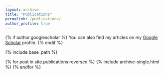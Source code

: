 ```yaml
---
layout: archive
title: "Publications"
permalink: /publications/
author_profile: true
---
```


{% if author.googlescholar %}
  You can also find my articles on my <u><a href="{{author.googlescholar}}">Google Scholar</a></u> profile.
{% endif %}

{% include base_path %}

{% for post in site.publications reversed %}
  {% include archive-single.html %}
{% endfor %}
